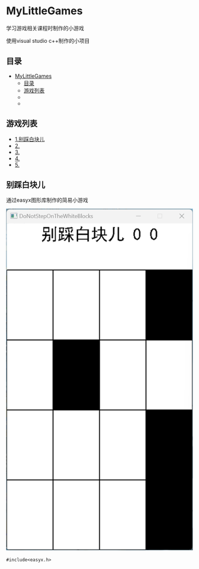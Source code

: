 # MyLittleGames
学习游戏相关课程时制作的小游戏

使用visual studio c++制作的小项目

## 目录
- [MyLittleGames](#MyLittleGames)
  - [目录](#目录)
  - [游戏列表](#游戏列表)
  - [](#)
  - [](#)

## 游戏列表
- [1.别踩白块儿](#别踩白块儿)
- [2.](#)
- [3.](#)
- [4.](#)
- [5.](#)

## 别踩白块儿
通过easyx图形库制作的简易小游戏

![Example](./image/sample1.png)


```
#include<easyx.h>
```
